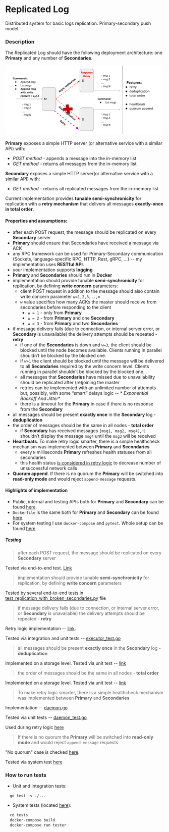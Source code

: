 # Replicated Log

Distributed system for basic logs replication. Primary-secondary push model.

### Description

The Replicated Log should have the following deployment architecture: one **Primary** and any number of **Secondaries**.

![](docs/img/iteration_3.png)

**Primary** exposes a simple HTTP server (or alternative service with a similar API) with:

- _POST method_ - appends a message into the in-memory list
- _GET method_ - returns all messages from the in-memory list

**Secondary** exposes a simple HTTP server(or alternative service with a similar API)  with:

- _GET method_ - returns all replicated messages from the in-memory list

Current implementation provides **tunable semi-synchronicity** for replication with a **retry mechanism** that
delivers all messages **exactly-once in total order**.

#### Properties and assumptions:

- after each POST request, the message should be replicated on every **Secondary** server
- **Primary** should ensure that Secondaries have received a message via ACK
- any RPC framework can be used for Primary-Secondary communication (Sockets, language-specific RPC, HTTP, Rest,
  gRPC, …) -- my implementation uses **RESTful API**.
- your implementation supports **logging**
- **Primary** and **Secondaries** should run in **Docker**
- implementation should provide tunable **semi-synchronicity** for replication, by defining **write concern**
  parameters:
    - client POST request in addition to the message should also contain write concern parameter `w=1,2,3,..,n`
    - `w` value specifies how many ACKs the master should receive from secondaries before responding to the client
        - `w = 1` - only from **Primary**
        - `w = 2` - from **Primary** and one **Secondary**
        - `w = 3` - from **Primary** and two **Secondaries**
- if message delivery fails (due to connection, or internal server error, or **Secondary** is unavailable) the delivery
  attempts should be repeated - **retry**
    - if one of the **Secondaries** is down and `w=3`, the client should be blocked until the node becomes available.
      Clients running in parallel shouldn’t be blocked by the blocked one.
    - if `w>1` the client should be blocked until the message will be delivered to all **Secondaries** required by the
      write concern level. Clients running in parallel shouldn’t be blocked by the blocked one.
    - all messages that **Secondaries** have missed due to unavailability should be replicated after (re)joining the
      master
    - retries can be implemented with an unlimited number of attempts but, possibly, with some “smart” delays logic -- *
      *Exponential Backoff And Jitter**
    - there is a timeout for the **Primary** in case if there is no response from the **Secondary**
- all messages should be present **exactly once** in the **Secondary** log - **deduplication**
- the order of messages should be the same in all nodes - **total order**
    - if **Secondary** has received messages `[msg1, msg2, msg4]`, it shouldn’t display the message `msg4` until
      the `msg3` will be received
- **Heartbeats**. To make retry logic smarter, there is a simple healthcheck mechanism was implemented between **Primary**
  and **Secondaries**
    - every `N` milliseconds **Primary** refreshes health statuses from all secondaries
    - this health
      status [is considered in retry logic](https://github.com/BaLiKfromUA/replicated-log/blob/iteration-3/internal/replication/executor.go#L129)
      to decrease number of unsuccessful network calls
- **Quorum append**. If there is no quorum the **Primary** will be switched into **read-only mode** and would
  reject `append-message` requests.

#### Highlights of implementation

- Public, internal and testing APIs both for **Primary** and **Secondary** can be found [here](./api).
- `Dockerfile` is the same both for **Primary** and **Secondary** can be found [here](./build/Dockerfile).
- For system testing I use `docker-compose` and `pytest`. Whole setup can be
  found [here](./deployment/docker-compose.yaml)

##### Testing

> after each POST request, the message should be replicated on every **Secondary** server

Tested via end-to-end test. [Link](https://github.com/BaLiKfromUA/replicated-log/blob/iteration-3/tests/test_replication_example.py#L7)

> implementation should provide tunable **semi-synchronicity** for replication, by defining **write concern**
parameters

Tested by several end-to-end tests in [test_replication_with_broken_secondaries.py](./tests/test_replication_with_broken_secondaries.py) file

> if message delivery fails (due to connection, or internal server error, or **Secondary** is unavailable) the delivery
attempts should be repeated - **retry**

Retry logic implementation -- [link](https://github.com/BaLiKfromUA/replicated-log/blob/iteration-3/internal/replication/executor.go#L121).

Tested via integration and unit tests -- [executor_test.go](./internal/replication/executor_test.go)

> all messages should be present **exactly once** in the **Secondary** log - **deduplication**

Implemented on a storage level. Tested via unit test -- [link](https://github.com/BaLiKfromUA/replicated-log/blob/iteration-3/internal/storage/inmemory_test.go#L26)

> the order of messages should be the same in all nodes - **total order**

Implemented on a storage level. Tested via unit test -- [link](https://github.com/BaLiKfromUA/replicated-log/blob/iteration-3/internal/storage/inmemory_test.go#L49)

> To make retry logic smarter, there is a simple healthcheck mechanism was implemented between **Primary**
and **Secondaries**

Implementation -- [daemon.go](./internal/healthcheck/daemon.go)

Tested via unit tests -- [daemon_test.go](./internal/healthcheck/daemon_test.go)

Used during retry logic [here](https://github.com/BaLiKfromUA/replicated-log/blob/iteration-3/internal/replication/executor.go#L129)

> If there is no quorum the **Primary** will be switched into **read-only mode** and would
reject `append-message` requests

"No quorum" case is checked [here](https://github.com/BaLiKfromUA/replicated-log/blob/iteration-3/internal/primary/http.go#L37).

Tested via system test [here](https://github.com/BaLiKfromUA/replicated-log/blob/iteration-3/tests/test_replication_with_broken_secondaries.py#L123)

### How to run tests

- Unit and Integration tests:

```shell
  go test -v ./...
```

- System tests (located [here](./tests)):

```shell
  cd tests
  docker-compose build
  docker-compose run tester
```
